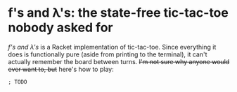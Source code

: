 # __f's and &lambda;'s__: the state-free tic-tac-toe nobody asked for

_f's and &lambda;'s_ is a Racket implementation of tic-tac-toe. Since
everything it does is functionally pure (aside from printing to the terminal),
it can't actually remember the board between turns. ~~I'm not sure why anyone
would ever want to, but~~ here's how to play:

`; TODO`
